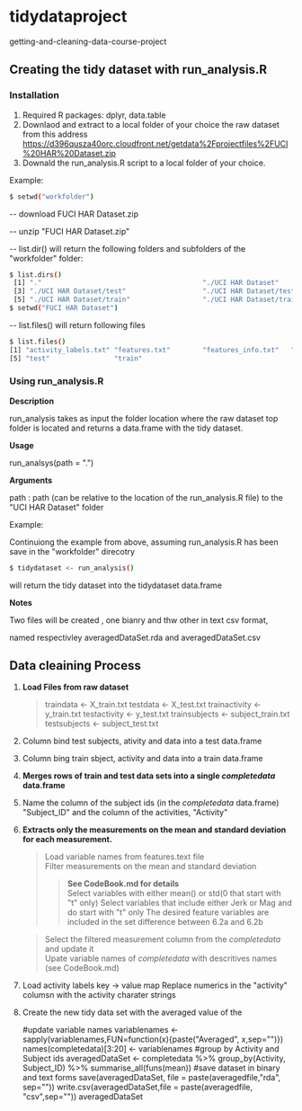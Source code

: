 # tidydataproject
getting-and-cleaning-data-course-project

## Creating the tidy dataset with run_analysis.R
### Installation
 1. Required R packages: dplyr, data.table
 2. Downlaod and extract to a local folder of your choice the raw dataset from this address
    https://d396qusza40orc.cloudfront.net/getdata%2Fprojectfiles%2FUCI%20HAR%20Dataset.zip
 3. Downald the run_analysis.R script to a local folder of your choice.
 
Example:
```sh
$ setwd("workfolder")
```
  -- download FUCI HAR Dataset.zip
  
  -- unzip "FUCI HAR Dataset.zip"
  
  -- list.dir() will return the following folders and subfolders of the "workfolder" folder:
  
```sh
$ list.dirs()
 [1] "."                                        "./UCI HAR Dataset"                       
 [3] "./UCI HAR Dataset/test"                   "./UCI HAR Dataset/test/Inertial Signals" 
 [5] "./UCI HAR Dataset/train"                  "./UCI HAR Dataset/train/Inertial Signals"
$ setwd("FUCI HAR Dataset")
```
   -- list.files() will return following files 
```sh
$ list.files()
[1] "activity_labels.txt" "features.txt"        "features_info.txt"   "README.txt"         
[5] "test"                "train"                                                          
```

### Using run_analysis.R
**Description** 

run_analysis takes as input the folder location where the raw dataset top folder is located and 
returns a data.frame with the tidy dataset. 

**Usage**

run_analsys(path = ".")

**Arguments**

path  : path (can be relative to the location of the run_analysis.R file) to the "UCI HAR Dataset" folder

Example: 

Continuiong the example from above, assuming run_analysis.R has been save in the "workfolder" direcotry
```sh
$ tidydataset <- run_analysis()
```
will return the tidy dataset into the tidydataset data.frame

**Notes**

Two files will be created , one bianry and thw other in text csv format, 

named respectivley averagedDataSet.rda and averagedDataSet.csv

## Data cleaining Process

 1. **Load Files from raw dataset**
 
    > traindata <- X_train.txt
    > testdata  <- X_test.txt 
    > trainactivity <- y_train.txt
    > testactivity  <- y_test.txt
    > trainsubjects <- subject_train.txt
    > testsubjects  <- subject_test.txt
    
 2. Column bind test subjects, ativity and data into a test data.frame
 3. Column bing train sbject, activity and data into a train data.frame
 4. **Merges rows of train and test data sets into a single _completedata_ data.frame**
 5. Name the column of the subject ids (in the _completedata_ data.frame) "Subject_ID" and the column of the activities, "Activity"
 6. **Extracts only the measurements on the mean and standard deviation for each measurement.**
 
    > Load variable names from features.text file  
    > Filter measurements on the mean and standard deviation 
      >>**See CodeBook.md for details**  
      >> Select variables with either mean() or std(0 that start with "t" only)
      >> Select variables that include either Jerk or Mag and do start with "t" only
      >> The desired feature variables are included in the set difference between 6.2a and 6.2b
      
    > Select the filtered measurement column from the _completedata_ and update it    
    > Upate variable names of _completedata_ with descritives names (see CodeBook.md)

 7. Load activity labels key -> value map
    Replace numerics in the "activity" columsn with the activity charater strings
    
 8. Create the new tidy data set with the averaged value of the
    
    #update variable names
    variablenames <- sapply(variablenames,FUN=function(x){paste("Averaged", x,sep="")})
    names(completedata)[3:20] <- variablenames
    #group by Activity and Subject ids
    averagedDataSet <- completedata %>% group_by(Activity, Subject_ID) %>% summarise_all(funs(mean))
    #save dataset in binary and text forms
    save(averagedDataSet, file = paste(averagedfile,"rda", sep=""))
    write.csv(averagedDataSet,file = paste(averagedfile, "csv",sep=""))
    averagedDataSet
